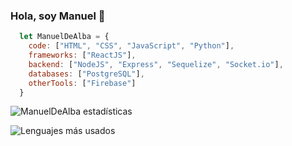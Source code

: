 ### Hola, soy Manuel 👋

```js
  let ManuelDeAlba = {
    code: ["HTML", "CSS", "JavaScript", "Python"],
    frameworks: ["ReactJS"],
    backend: ["NodeJS", "Express", "Sequelize", "Socket.io"],
    databases: ["PostgreSQL"],
    otherTools: ["Firebase"]
  }
```

<!-- [Portafolio 👨‍💻](https://manueldealba.github.io/Portafolio) -->

![ManuelDeAlba estadísticas](https://github-readme-stats.vercel.app/api?username=manueldealba&show_icons=true)


![Lenguajes más usados](https://github-readme-stats.vercel.app/api/top-langs/?username=manueldealba&layout=compact)

<!--
**ManuelDeAlba/ManuelDeAlba** is a ✨ _special_ ✨ repository because its `README.md` (this file) appears on your GitHub profile.

Here are some ideas to get you started:

- 🔭 I’m currently working on ...
- 🌱 I’m currently learning ...
- 👯 I’m looking to collaborate on ...
- 🤔 I’m looking for help with ...
- 💬 Ask me about ...
- 📫 How to reach me: ...
- 😄 Pronouns: ...
- ⚡ Fun fact: ...
-->

